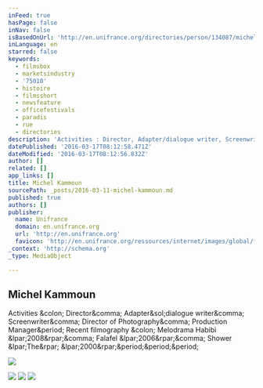 ```yaml
---
inFeed: true
hasPage: false
inNav: false
isBasedOnUrl: 'http://en.unifrance.org/directories/person/134087/michel-kammoun'
inLanguage: en
starred: false
keywords:
  - filmsbox
  - marketsindustry
  - '75010'
  - histoire
  - filmsshort
  - newsfeature
  - officefestivals
  - paradis
  - rue
  - directories
description: 'Activities : Director, Adapter/dialogue writer, Screenwriter, Director of Photography, Production Manager. Recent filmography : Melodrama Habibi (2008), Falafel (2006), Shower (The) (2000)...'
datePublished: '2016-03-17T08:12:58.471Z'
dateModified: '2016-03-17T08:12:56.832Z'
author: []
related: []
app_links: []
title: Michel Kammoun
sourcePath: _posts/2016-03-11-michel-kammoun.md
published: true
authors: []
publisher:
  name: Unifrance
  domain: en.unifrance.org
  url: 'http://en.unifrance.org'
  favicon: 'http://en.unifrance.org/ressources/internet/images/global/favicon.gif'
_context: 'http://schema.org'
_type: MediaObject

---
```

<article style=""><h1>Michel Kammoun</h1><p>Activities &amp;colon; Director&amp;comma; Adapter&amp;sol;dialogue writer&amp;comma; Screenwriter&amp;comma; Director of Photography&amp;comma; Production Manager&amp;period; Recent filmography &amp;colon; Melodrama Habibi &amp;lpar;2008&amp;rpar;&amp;comma; Falafel &amp;lpar;2006&amp;rpar;&amp;comma; Shower &amp;lpar;The&amp;rpar; &amp;lpar;2000&amp;rpar;&amp;period;&amp;period;&amp;period;</p><img src="http://en.unifrance.org/ressources/internet/images/unifrance_placeholders/unifrance_placeholders_01_portrait_person_black.png" /></article>

![](https://the-grid-user-content.s3-us-west-2.amazonaws.com/3a02b894-cd81-4107-b1a3-320647a47d45.png)
![](https://the-grid-user-content.s3-us-west-2.amazonaws.com/8d0cd63c-5ef8-45a8-bda7-f1aed5784e5f.png)
![](https://the-grid-user-content.s3-us-west-2.amazonaws.com/1677fae9-11fb-4ad4-8bf3-83cc6d0bf746.png)